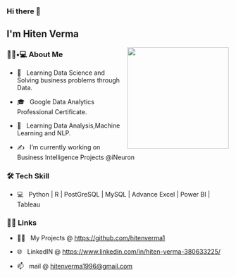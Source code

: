 
### Hi there 👋<h2> I'm Hiten Verma </h2>

<img align='right' src="https://media.giphy.com/media/M9gbBd9nbDrOTu1Mqx/giphy.gif" width="230">

<h3> 👨🏻•💻 About Me </h3>



- 👀 &nbsp; Learning Data Science and Solving business problems through Data.

- 🎓 &nbsp; Google Data Analytics Professional Certificate.

- 🌱 &nbsp; Learning Data Analysis,Machine Learning and NLP.

- ✍️ &nbsp; I’m currently working on Business Intelligence Projects @iNeuron



<h3>🛠 Tech Skill</h3>

- 💻 &nbsp; Python | R | PostGreSQL | MySQL | Advance Excel | Power BI | Tableau




<h3> 🤝🏻 Links </h3>


- 👨‍💻 &nbsp; My Projects  @ https://github.com/hitenverma1

- 🌐 &nbsp; LinkedIN @ https://www.linkedin.com/in/hiten-verma-380633225/

- 📫 &nbsp; mail @ hitenverma1996@gmail.com



